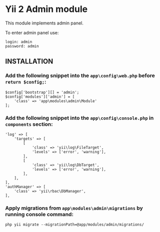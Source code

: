 Yii 2 Admin module
============================

This module implements admin panel.

To enter admin panel use:

    login: admin
    password: admin

INSTALLATION
------------

### Add the following snippet into the `app\config\web.php` before `return $config;`:

```
$config['bootstrap'][] = 'admin';
$config['modules']['admin'] = [
    'class' => 'app\modules\admin\Module'
];
```

### Add the following snippet into the `app\config\console.php` in `components` section:

```
'log' => [
    'targets' => [
        [
            'class' => 'yii\log\FileTarget',
            'levels' => ['error', 'warning'],
        ],
        [
            'class' => 'yii\log\DbTarget',
            'levels' => ['error', 'warning'],
        ],
    ],
],
'authManager' => [
    'class' => 'yii\rbac\DbManager',
],
```

### Apply migrations from `app\modules\admin\migrations` by running console command:
 
`php yii migrate --migrationPath=@app/modules/admin/migrations/`
